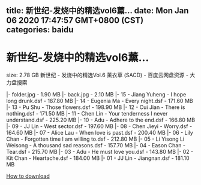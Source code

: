 
title: 新世纪-发烧中的精选vol6薰…
date: Mon Jan 06 2020 17:47:57 GMT+0800 (CST)    
categories: baidu
---

# 新世纪-发烧中的精选vol6薰…
size: 2.78 GB
 新世纪 - 发烧中的精选Vol.6 薰衣草 (SACD) - 百度云网盘资源 - 大力盘搜索
 
|- folder.jpg - 1.90 MB
|- back.jpg - 2.10 MB
|- 15 - Jiang Yuheng - I hope long drunk.dsf - 187.80 MB
|- 14 - Eugenia Ma - Every night.dsf - 171.60 MB
|- 13 - Pu Shu - Those flowers.dsf - 198.90 MB
|- 12 - Cui Jian - There is nothing.dsf - 171.50 MB
|- 11 - Chen Lin - Your tenderness I never understand.dsf - 225.20 MB
|- 10 - Adu - Adhere to the end.dsf - 166.80 MB
|- 09 - JJ Lin - West sector.dsf - 197.60 MB
|- 08 - Chen Jieyi - Worry.dsf - 164.60 MB
|- 07 - Alice Lau - When love is past.dsf - 200.40 MB
|- 06 - Lily Chan - Forgotten time I am willing to.dsf - 212.80 MB
|- 05 - Li Yisong Li Weisong - A thousand sad reasons.dsf - 157.70 MB
|- 04 - Eason Chan - Tear.dsf - 215.70 MB
|- 03 - Adu - He must love you.dsf - 143.80 MB
|- 02 - Kit Chan - Heartache.dsf - 184.00 MB
|- 01 - JJ Lin - Jiangnan.dsf - 181.10 MB

[How to download](https://bpcam.bemobtrk.com/go/2ceec3aa-1ca2-46d6-b9ff-aaa5c184517c?jno=4499)